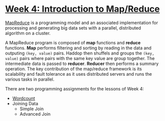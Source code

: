 # [Week 4: Introduction to Map/Reduce](https://www.coursera.org/learn/hadoop/home/week/4)

[MapReduce](https://en.wikipedia.org/wiki/MapReduce) is a programming model and an associated implementation for processing and generating big data sets with a parallel, distributed algorithm on a cluster.

A MapReduce program is composed of **map** functions and **reduce** functions. **Map** performs filtering and sorting by reading in the data and outputing `(key, value)` pairs. Haddop then shuffels and groups the `(key, value)` pairs where pairs with the same key value are group together. The intermediate data is passed to **reducer**. **Reducer** then performs a summary operation. The key contribution of the map/reduce framework is its scalability and fault tolerance as it uses distributed servers and runs the various tasks in parallel.

There are two programming assignments for the lessons of Week 4:

- [Wordcount](https://github.com/JiangXue0820/Cousera-Hadoop-Platform-And-Application-Framework/tree/master/Week4-Map-Reduce/assignment1-Wordcount)
- Joining Data
  - Simple Join
  - Advanced Join
